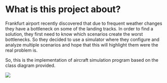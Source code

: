 # What is this project about?

Frankfurt airport recently discovered that due to frequent weather changes they have a bottleneck on some of the landing tracks.
In order to find a solution, they first need to know which scenarios create the worst bottlenecks.
So they decided to use a simulator where they configure and analyze multiple scenarios and hope that this will highlight them were the real problem is.

So, this is the implementation of aircraft simulation program based on the class diagram provided.

<img src="https://vk.com/away.php?to=https%3A%2F%2Fgithub.com%2Fbgoncharov%2Favaj-launcher%2Fblob%2Fmaster%2Favaj_uml.jpg">